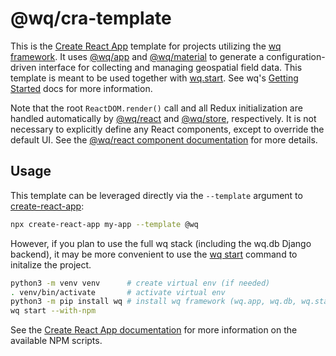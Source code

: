 @wq/cra-template
================

This is the [Create React App][create-react-app] template for projects utilizing the [wq framework].  It uses [@wq/app] and [@wq/material] to generate a configuration-driven interface for collecting and managing geospatial field data.   This template is meant to be used together with [wq.start].  See wq's [Getting Started] docs for more information.

Note that the root `ReactDOM.render()` call and all Redux initialization are handled automatically by [@wq/react] and [@wq/store], respectively.  It is not necessary to explicitly define any React components, except to override the default UI.  See the [@wq/react component documentation][react-components] for more details.

## Usage

This template can be leveraged directly via the `--template` argument to [create-react-app]:

```bash
npx create-react-app my-app --template @wq
```

However, if you plan to use the full wq stack (including the wq.db Django backend), it may be more convenient to use the [wq start][wq.start] command to initalize the project.

```bash
python3 -m venv venv      # create virtual env (if needed)
. venv/bin/activate       # activate virtual env
python3 -m pip install wq # install wq framework (wq.app, wq.db, wq.start, etc.)
wq start --with-npm
```

See the [Create React App documentation][create-react-app] for more information on the available NPM scripts.

[wq framework]: http://wq.io/
[@wq/app]: https://wq.io/docs/app-js
[@wq/material]: https://github.com/wq/wq.app/tree/master/packages/material
[wq.start]: https://wq.io/wq.start
[@wq/react]: https://github.com/wq/wq.app/tree/master/packages/react
[react-components]: https://github.com/wq/wq.app/tree/master/packages/react#components
[@wq/store]: https://github.com/wq/wq.app/tree/master/packages/store
[Getting Started]: https://wq.io/docs/setup
[create-react-app]: https://facebook.github.io/create-react-app/docs/getting-started
